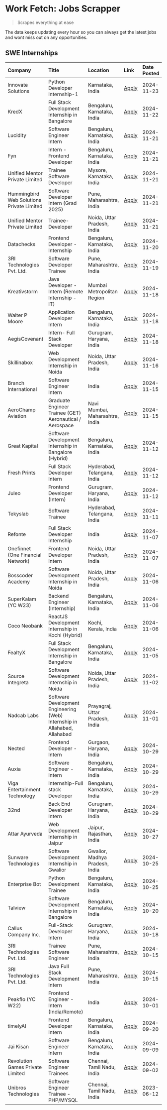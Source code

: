 # Work Fetch: Jobs Scrapper
> Scrapes everything at ease

The data keeps updating every hour so you can always get the latest jobs and wont miss out on any opportunities.

## SWE Internships
<!--START_SECTION:workfetch-->
| Company                                   | Title                                                                     | Location                        | Link                                                                                                                                                                                                                                        | Date Posted   |
|:------------------------------------------|:--------------------------------------------------------------------------|:--------------------------------|:--------------------------------------------------------------------------------------------------------------------------------------------------------------------------------------------------------------------------------------------|:--------------|
| Innovate Solutions                        | Python Developer Internship-1                                             | Karnataka, India                | [Apply](https://in.linkedin.com/jobs/view/python-developer-internship-1-at-innovate-solutions-4083921414?position=21&pageNum=0&refId=jzWWD2JeKcW3IYZO1MaiuA%3D%3D&trackingId=FQPpSlrTMJfGw1inaP5rtw%3D%3D)                                  | 2024-11-23    |
| KredX                                     | Full Stack Development Internship in Bangalore                            | Bengaluru, Karnataka, India     | [Apply](https://in.linkedin.com/jobs/view/full-stack-development-internship-in-bangalore-at-kredx-4082021747?position=25&pageNum=0&refId=jzWWD2JeKcW3IYZO1MaiuA%3D%3D&trackingId=8uQ75AEntpW4g94uFq%2FNwg%3D%3D)                            | 2024-11-22    |
| Lucidity                                  | Software Engineer Intern                                                  | Bengaluru, Karnataka, India     | [Apply](https://in.linkedin.com/jobs/view/software-engineer-intern-at-lucidity-4081805788?position=11&pageNum=0&refId=jzWWD2JeKcW3IYZO1MaiuA%3D%3D&trackingId=CElRzQsPWiNm%2F2ycqCyMdQ%3D%3D)                                               | 2024-11-21    |
| Fyn                                       | Intern - Frontend Developer                                               | Bengaluru, Karnataka, India     | [Apply](https://in.linkedin.com/jobs/view/intern-frontend-developer-at-fyn-4079706595?position=18&pageNum=0&refId=jzWWD2JeKcW3IYZO1MaiuA%3D%3D&trackingId=oEBi%2BJ77xY16ZxeUbdT5YA%3D%3D)                                                   | 2024-11-21    |
| Unified Mentor Private Limited            | Trainee Software Developer                                                | Mysore, Karnataka, India        | [Apply](https://in.linkedin.com/jobs/view/trainee-software-developer-at-unified-mentor-private-limited-4079627458?position=22&pageNum=0&refId=jzWWD2JeKcW3IYZO1MaiuA%3D%3D&trackingId=VdvsA73ajsOOgn8jFXAMDA%3D%3D)                         | 2024-11-21    |
| Hummingbird Web Solutions Private Limited | Software Developer Intern (Grad 2025)                                     | Pune, Maharashtra, India        | [Apply](https://in.linkedin.com/jobs/view/software-developer-intern-grad-2025-at-hummingbird-web-solutions-private-limited-4079796998?position=28&pageNum=0&refId=jzWWD2JeKcW3IYZO1MaiuA%3D%3D&trackingId=KXMl2mZZ44QerO5xOI1Hlw%3D%3D)     | 2024-11-21    |
| Unified Mentor Private Limited            | Trainee-Developer                                                         | Noida, Uttar Pradesh, India     | [Apply](https://in.linkedin.com/jobs/view/trainee-developer-at-unified-mentor-private-limited-4079622629?position=34&pageNum=0&refId=jzWWD2JeKcW3IYZO1MaiuA%3D%3D&trackingId=E%2FBP8wLebILpUV0bnrjszw%3D%3D)                                | 2024-11-21    |
| Datachecks                                | Frontend Developer - Internship                                           | Bengaluru, Karnataka, India     | [Apply](https://in.linkedin.com/jobs/view/frontend-developer-internship-at-datachecks-4078365869?position=56&pageNum=0&refId=jzWWD2JeKcW3IYZO1MaiuA%3D%3D&trackingId=k3gT75MLvFJI6c9aHQZB8w%3D%3D)                                          | 2024-11-20    |
| 3RI Technologies Pvt. Ltd.                | Software Developer Trainee                                                | Pune, Maharashtra, India        | [Apply](https://in.linkedin.com/jobs/view/software-developer-trainee-at-3ri-technologies-pvt-ltd-4080283578?position=38&pageNum=0&refId=jzWWD2JeKcW3IYZO1MaiuA%3D%3D&trackingId=5XEIOC43sXUyDDLOWUkrWg%3D%3D)                               | 2024-11-19    |
| Kreativstorm                              | Java Developer - Intern (Remote Internship - IT)                          | Mumbai Metropolitan Region      | [Apply](https://in.linkedin.com/jobs/view/java-developer-intern-remote-internship-it-at-kreativstorm-4079340084?position=26&pageNum=0&refId=jzWWD2JeKcW3IYZO1MaiuA%3D%3D&trackingId=Yh%2BtkrV5CaRziJnGuUfSQQ%3D%3D)                         | 2024-11-18    |
| Walter P Moore                            | Application Developer Intern                                              | Bengaluru, Karnataka, India     | [Apply](https://in.linkedin.com/jobs/view/application-developer-intern-at-walter-p-moore-4077126811?position=35&pageNum=0&refId=jzWWD2JeKcW3IYZO1MaiuA%3D%3D&trackingId=EupGc7h0%2FHyo01U1XVYDwQ%3D%3D)                                     | 2024-11-18    |
| AegisCovenant                             | Intern- Full Stack Developer                                              | Gurugram, Haryana, India        | [Apply](https://in.linkedin.com/jobs/view/intern-full-stack-developer-at-aegiscovenant-4079044973?position=57&pageNum=0&refId=jzWWD2JeKcW3IYZO1MaiuA%3D%3D&trackingId=Bg5lI2P6e%2BvLEb64QFNRlA%3D%3D)                                       | 2024-11-18    |
| Skillinabox                               | Web Development Internship in Noida                                       | Noida, Uttar Pradesh, India     | [Apply](https://in.linkedin.com/jobs/view/web-development-internship-in-noida-at-skillinabox-4077783016?position=27&pageNum=0&refId=jzWWD2JeKcW3IYZO1MaiuA%3D%3D&trackingId=Yt5AzJzixDuSgi%2BQVgxk7w%3D%3D)                                 | 2024-11-16    |
| Branch International                      | Software Engineer Intern                                                  | India                           | [Apply](https://in.linkedin.com/jobs/view/software-engineer-intern-at-branch-international-4054425650?position=50&pageNum=0&refId=jzWWD2JeKcW3IYZO1MaiuA%3D%3D&trackingId=zz2MIS1VpMBmYgAXLzFG%2Bw%3D%3D)                                   | 2024-11-15    |
| AeroChamp Aviation                        | Graduate Engineer Trainee (GET) Aeronautical / Aerospace                  | Navi Mumbai, Maharashtra, India | [Apply](https://in.linkedin.com/jobs/view/graduate-engineer-trainee-get-aeronautical-aerospace-at-aerochamp-aviation-4075807848?position=52&pageNum=0&refId=jzWWD2JeKcW3IYZO1MaiuA%3D%3D&trackingId=OYaXrbjn3XSdh8GJY%2Busqg%3D%3D)         | 2024-11-15    |
| Great Kapital                             | Software Development Internship in Bangalore (Hybrid)                     | Bengaluru, Karnataka, India     | [Apply](https://in.linkedin.com/jobs/view/software-development-internship-in-bangalore-hybrid-at-great-kapital-4074322094?position=23&pageNum=0&refId=jzWWD2JeKcW3IYZO1MaiuA%3D%3D&trackingId=hNK1EQbtAQwkCCwXYy14TA%3D%3D)                 | 2024-11-12    |
| Fresh Prints                              | Full Stack Developer Intern                                               | Hyderabad, Telangana, India     | [Apply](https://in.linkedin.com/jobs/view/full-stack-developer-intern-at-fresh-prints-4074759619?position=37&pageNum=0&refId=jzWWD2JeKcW3IYZO1MaiuA%3D%3D&trackingId=UW6sXAV7xaCQOrSrFIISvQ%3D%3D)                                          | 2024-11-12    |
| Juleo                                     | Frontend Developer (Intern)                                               | Gurugram, Haryana, India        | [Apply](https://in.linkedin.com/jobs/view/frontend-developer-intern-at-juleo-4072443159?position=39&pageNum=0&refId=jzWWD2JeKcW3IYZO1MaiuA%3D%3D&trackingId=rf56iFI3DAWxob9pZvyP3A%3D%3D)                                                   | 2024-11-12    |
| Tekyslab                                  | Software Trainee                                                          | Hyderabad, Telangana, India     | [Apply](https://in.linkedin.com/jobs/view/software-trainee-at-tekyslab-4074128169?position=54&pageNum=0&refId=jzWWD2JeKcW3IYZO1MaiuA%3D%3D&trackingId=A6Re9j7dtJSj%2FJCvTZ1aLg%3D%3D)                                                       | 2024-11-11    |
| Refonte                                   | Full Stack Developer Internship                                           | India                           | [Apply](https://in.linkedin.com/jobs/view/full-stack-developer-internship-at-refonte-4071576773?position=31&pageNum=0&refId=jzWWD2JeKcW3IYZO1MaiuA%3D%3D&trackingId=BAsMo0PmuR%2FLo2scvm6ohw%3D%3D)                                         | 2024-11-07    |
| Onefinnet (One Financial Network)         | Frontend Developer Intern                                                 | Noida, Uttar Pradesh, India     | [Apply](https://in.linkedin.com/jobs/view/frontend-developer-intern-at-onefinnet-one-financial-network-4067260672?position=44&pageNum=0&refId=jzWWD2JeKcW3IYZO1MaiuA%3D%3D&trackingId=wjMkBXC%2FxTRhLYc7%2F%2FHfiw%3D%3D)                   | 2024-11-07    |
| Bosscoder Academy                         | Software Development Internship in Noida                                  | Noida, Uttar Pradesh, India     | [Apply](https://in.linkedin.com/jobs/view/software-development-internship-in-noida-at-bosscoder-academy-4070090866?position=10&pageNum=0&refId=jzWWD2JeKcW3IYZO1MaiuA%3D%3D&trackingId=4Bktno3Fn7%2BH3pOov0EcCg%3D%3D)                      | 2024-11-06    |
| SuperKalam (YC W23)                       | Backend Engineer (Internship)                                             | Bengaluru, Karnataka, India     | [Apply](https://in.linkedin.com/jobs/view/backend-engineer-internship-at-superkalam-yc-w23-4069134451?position=29&pageNum=0&refId=jzWWD2JeKcW3IYZO1MaiuA%3D%3D&trackingId=gcA51XIdyZ37x3yJk26UWw%3D%3D)                                     | 2024-11-06    |
| Coco Neobank                              | ReactJS Development Internship in Kochi (Hybrid)                          | Kochi, Kerala, India            | [Apply](https://in.linkedin.com/jobs/view/reactjs-development-internship-in-kochi-hybrid-at-coco-neobank-4070090934?position=32&pageNum=0&refId=jzWWD2JeKcW3IYZO1MaiuA%3D%3D&trackingId=hWRMo62KX0%2F%2B1MQRY3NfbA%3D%3D)                   | 2024-11-06    |
| FealtyX                                   | Full Stack Development Internship in Bangalore                            | Bengaluru, Karnataka, India     | [Apply](https://in.linkedin.com/jobs/view/full-stack-development-internship-in-bangalore-at-fealtyx-4067118640?position=48&pageNum=0&refId=jzWWD2JeKcW3IYZO1MaiuA%3D%3D&trackingId=MWB8t94SkZC3WIEWuYMJMA%3D%3D)                            | 2024-11-05    |
| Source Integreta                          | Software Development Internship in Noida                                  | Noida, Uttar Pradesh, India     | [Apply](https://in.linkedin.com/jobs/view/software-development-internship-in-noida-at-source-integreta-4066120527?position=14&pageNum=0&refId=jzWWD2JeKcW3IYZO1MaiuA%3D%3D&trackingId=GoYXSBVRf6vDGxgVqDMU3w%3D%3D)                         | 2024-11-02    |
| Nadcab Labs                               | Software Development Engineering (Web) Internship in Allahabad, Allahabad | Prayagraj, Uttar Pradesh, India | [Apply](https://in.linkedin.com/jobs/view/software-development-engineering-web-internship-in-allahabad-allahabad-at-nadcab-labs-4064940107?position=9&pageNum=0&refId=jzWWD2JeKcW3IYZO1MaiuA%3D%3D&trackingId=cgtAyPm0jbK25N5qv0YHew%3D%3D) | 2024-11-01    |
| Nected                                    | Frontend Developer - Intern                                               | Gurgaon, Haryana, India         | [Apply](https://in.linkedin.com/jobs/view/frontend-developer-intern-at-nected-4060911002?position=7&pageNum=0&refId=jzWWD2JeKcW3IYZO1MaiuA%3D%3D&trackingId=5pU%2BrISC5JEu58CWyl%2BhUg%3D%3D)                                               | 2024-10-29    |
| Auxia                                     | Software Engineer - Intern                                                | Bengaluru, Karnataka, India     | [Apply](https://in.linkedin.com/jobs/view/software-engineer-intern-at-auxia-4060904544?position=19&pageNum=0&refId=jzWWD2JeKcW3IYZO1MaiuA%3D%3D&trackingId=472JRnXvuwhQlkaRWrXPWA%3D%3D)                                                    | 2024-10-29    |
| Viga Entertainment Technology             | Internship-Full stack Developer                                           | Bengaluru, Karnataka, India     | [Apply](https://in.linkedin.com/jobs/view/internship-full-stack-developer-at-viga-entertainment-technology-4061962911?position=42&pageNum=0&refId=jzWWD2JeKcW3IYZO1MaiuA%3D%3D&trackingId=IIPwC8TNaBfLT5gn2OVi9g%3D%3D)                     | 2024-10-29    |
| 32nd                                      | Back End Developer Intern                                                 | Gurugram, Haryana, India        | [Apply](https://in.linkedin.com/jobs/view/back-end-developer-intern-at-32nd-4062280105?position=43&pageNum=0&refId=jzWWD2JeKcW3IYZO1MaiuA%3D%3D&trackingId=bIdLLVZXAVyxgpzPl55UFg%3D%3D)                                                    | 2024-10-29    |
| Attar Ayurveda                            | Web Development Internship in Jaipur                                      | Jaipur, Rajasthan, India        | [Apply](https://in.linkedin.com/jobs/view/web-development-internship-in-jaipur-at-attar-ayurveda-4060435312?position=45&pageNum=0&refId=jzWWD2JeKcW3IYZO1MaiuA%3D%3D&trackingId=v8mtpJPWHlGZoQ6d8JiB3A%3D%3D)                               | 2024-10-27    |
| Sunware Technologies                      | Software Development Internship in Gwalior                                | Gwalior, Madhya Pradesh, India  | [Apply](https://in.linkedin.com/jobs/view/software-development-internship-in-gwalior-at-sunware-technologies-4059018500?position=15&pageNum=0&refId=jzWWD2JeKcW3IYZO1MaiuA%3D%3D&trackingId=gb2iZIkYUYURibbkpJ6cPA%3D%3D)                   | 2024-10-25    |
| Enterprise Bot                            | Python Development Trainee                                                | Bengaluru, Karnataka, India     | [Apply](https://in.linkedin.com/jobs/view/python-development-trainee-at-enterprise-bot-4059097615?position=59&pageNum=0&refId=jzWWD2JeKcW3IYZO1MaiuA%3D%3D&trackingId=EF1lGEIJ0Wp0Mp75Y0Iljw%3D%3D)                                         | 2024-10-25    |
| Talview                                   | Software Development Internship in Bangalore                              | Bengaluru, Karnataka, India     | [Apply](https://in.linkedin.com/jobs/view/software-development-internship-in-bangalore-at-talview-4055420944?position=4&pageNum=0&refId=jzWWD2JeKcW3IYZO1MaiuA%3D%3D&trackingId=fql6t0MJiG%2F4pnLjJZR85A%3D%3D)                             | 2024-10-20    |
| Callus Company Inc.                       | Full-Stack Developer Intern                                               | Gurugram, Haryana, India        | [Apply](https://in.linkedin.com/jobs/view/full-stack-developer-intern-at-callus-company-inc-4052948592?position=33&pageNum=0&refId=jzWWD2JeKcW3IYZO1MaiuA%3D%3D&trackingId=scqOcuoLYFimlmHOTk7zNA%3D%3D)                                    | 2024-10-18    |
| 3RI Technologies Pvt. Ltd.                | Trainee Software Engineer                                                 | Pune, Maharashtra, India        | [Apply](https://in.linkedin.com/jobs/view/trainee-software-engineer-at-3ri-technologies-pvt-ltd-4048233384?position=36&pageNum=0&refId=jzWWD2JeKcW3IYZO1MaiuA%3D%3D&trackingId=Dd%2F81%2FSCHky13HTdo11g6A%3D%3D)                            | 2024-10-15    |
| 3RI Technologies Pvt. Ltd.                | Java Full Stack Development Intern                                        | Pune, Maharashtra, India        | [Apply](https://in.linkedin.com/jobs/view/java-full-stack-development-intern-at-3ri-technologies-pvt-ltd-4048231995?position=51&pageNum=0&refId=jzWWD2JeKcW3IYZO1MaiuA%3D%3D&trackingId=4pkKBJ%2FZbiAjdakgk6sd1g%3D%3D)                     | 2024-10-15    |
| Peakflo (YC W22)                          | Frontend Engineer - Intern (India/Remote)                                 | India                           | [Apply](https://in.linkedin.com/jobs/view/frontend-engineer-intern-india-remote-at-peakflo-yc-w22-4037729755?position=8&pageNum=0&refId=jzWWD2JeKcW3IYZO1MaiuA%3D%3D&trackingId=qyeI5673teo8rvu9IyInCA%3D%3D)                               | 2024-10-01    |
| timelyAI                                  | Frontend Developer Intern                                                 | Bengaluru, Karnataka, India     | [Apply](https://in.linkedin.com/jobs/view/frontend-developer-intern-at-timelyai-4030925040?position=13&pageNum=0&refId=jzWWD2JeKcW3IYZO1MaiuA%3D%3D&trackingId=AZQ%2BtZ5otzrpSUihS11IBw%3D%3D)                                              | 2024-09-20    |
| Jai Kisan                                 | Software Engineer Intern                                                  | Bengaluru, Karnataka, India     | [Apply](https://in.linkedin.com/jobs/view/software-engineer-intern-at-jai-kisan-4024075360?position=47&pageNum=0&refId=jzWWD2JeKcW3IYZO1MaiuA%3D%3D&trackingId=6piFaemOuPboWfaLHtaCJw%3D%3D)                                                | 2024-09-09    |
| Revolution Games Private Limited          | Software Engineer Trainees                                                | Chennai, Tamil Nadu, India      | [Apply](https://in.linkedin.com/jobs/view/software-engineer-trainees-at-revolution-games-private-limited-4015912927?position=46&pageNum=0&refId=jzWWD2JeKcW3IYZO1MaiuA%3D%3D&trackingId=oUwaNDsOS%2FzuAVM1%2BuYwdw%3D%3D)                   | 2024-09-02    |
| Unibros Technologies                      | Software Engineer Trainee - PHP/MYSQL                                     | Chennai, Tamil Nadu, India      | [Apply](https://in.linkedin.com/jobs/view/software-engineer-trainee-php-mysql-at-unibros-technologies-3656599241?position=60&pageNum=0&refId=jzWWD2JeKcW3IYZO1MaiuA%3D%3D&trackingId=aW9QwhCEptSIQ8KIG1yvXg%3D%3D)                          | 2023-06-12    |
<!--END_SECTION:workfetch-->
